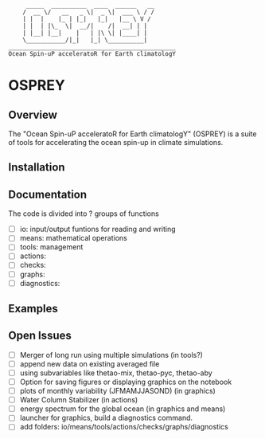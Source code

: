 
```
     _____  __________  ____  ______   __ 
    /  __ \/   __   _ \|  _ \|  ___ \ / / 
    | |  |    |_ | |_|   |_|   |__ \ V /  
    | |  | |\_  \|  __/|    /|  __| | |   
    | |__| |__|    |   | |\ \| |____| |   
    \___________/|_|   |_| \__________|   
_______________________________________________
Ocean Spin-uP acceleratoR for Earth climatologY
```

# OSPREY

## Overview

The "Ocean Spin-uP acceleratoR for Earth climatologY" (OSPREY) is a suite of tools for accelerating the ocean spin-up in climate simulations.

## Installation

## Documentation

The code is divided into ? groups of functions

- [ ] io: input/output funtions for reading and writing
- [ ] means: mathematical operations
- [ ] tools: management
- [ ] actions: 
- [ ] checks: 
- [ ] graphs: 
- [ ] diagnostics:

## Examples

## Open Issues

- [ ] Merger of long run using multiple simulations (in tools?)
- [ ] append new data on existing averaged file
- [ ] using subvariables like thetao-mix, thetao-pyc, thetao-aby
- [ ] Option for saving figures or displaying graphics on the notebook
- [ ] plots of monthly variability (JFMAMJJASOND) (in graphics)
- [ ] Water Column Stabilizer (in actions)
- [ ] energy spectrum for the global ocean (in graphics and means)
- [ ] launcher for graphics, build a diagnostics command.
- [ ] add folders: io/means/tools/actions/checks/graphs/diagnostics